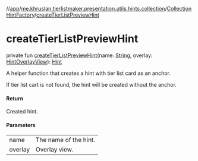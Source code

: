 //[app](../../../index.md)/[me.khruslan.tierlistmaker.presentation.utils.hints.collection](../index.md)/[CollectionHintFactory](index.md)/[createTierListPreviewHint](create-tier-list-preview-hint.md)

# createTierListPreviewHint

private fun [createTierListPreviewHint](create-tier-list-preview-hint.md)(name: [String](https://kotlinlang.org/api/latest/jvm/stdlib/kotlin/-string/index.html), overlay: [HintOverlayView](../../me.khruslan.tierlistmaker.presentation.views/-hint-overlay-view/index.md)): [Hint](../../me.khruslan.tierlistmaker.presentation.utils.hints.core/-hint/index.md)

A helper function that creates a hint with tier list card as an anchor.

If tier list cart is not found, the hint will be created without the anchor.

#### Return

Created hint.

#### Parameters

| | |
|---|---|
| name | The name of the hint. |
| overlay | Overlay view. |
